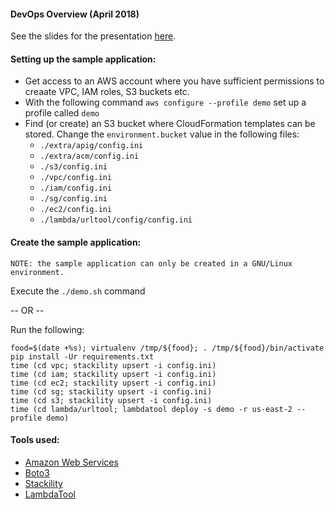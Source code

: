 #### DevOps Overview (April 2018)
See the slides for the presentation [here](https://github.com/cmrsol/demo/blob/master/devops-talk/presentation/DevOps-Overview.pdf).

#### Setting up the sample application:
* Get access to an AWS account where you have sufficient permissions to creaate VPC, IAM roles, S3 buckets etc.
* With the following command ```aws configure --profile demo``` set up a profile called ```demo```
* Find (or create) an S3 bucket where CloudFormation templates can be stored. Change the ```environment.bucket``` value in the following files:
  * ```./extra/apig/config.ini```
  * ```./extra/acm/config.ini```
  * ```./s3/config.ini```
  * ```./vpc/config.ini```
  * ```./iam/config.ini```
  * ```./sg/config.ini```
  * ```./ec2/config.ini```
  * ```./lambda/urltool/config/config.ini```

#### Create the sample application:
```
NOTE: the sample application can only be created in a GNU/Linux environment.
```
Execute the ```./demo.sh``` command

-- OR --

Run the following:
```
food=$(date +%s); virtualenv /tmp/${food}; . /tmp/${food}/bin/activate
pip install -Ur requirements.txt
time (cd vpc; stackility upsert -i config.ini)
time (cd iam; stackility upsert -i config.ini)
time (cd ec2; stackility upsert -i config.ini)
time (cd sg; stackility upsert -i config.ini)
time (cd s3; stackility upsert -i config.ini)
time (cd lambda/urltool; lambdatool deploy -s demo -r us-east-2 --profile demo)
```

#### Tools used:
* [Amazon Web Services](https://aws.amazon.com/)
* [Boto3](https://boto3.readthedocs.io/en/latest/)
* [Stackility](https://github.com/muckamuck/stackility)
* [LambdaTool](https://github.com/muckamuck/lambda-tool)
